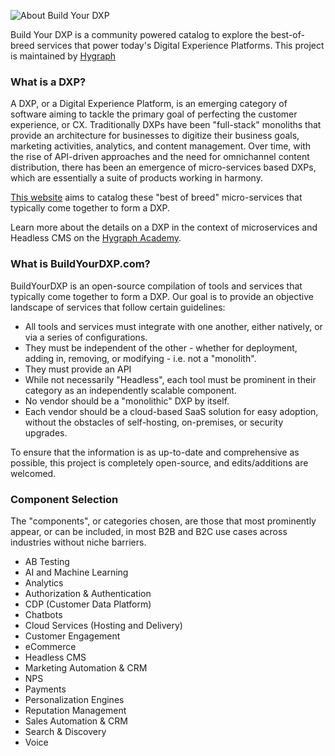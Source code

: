 ![About Build Your DXP](https://media.graphassets.com/jBWbqEfSwqyiDouKGgfp)

Build Your DXP is a community powered catalog to explore the best-of-breed services that power today's Digital Experience Platforms. This project is maintained by [Hygraph](https://hygraph.com)

### What is a DXP?

A DXP, or a Digital Experience Platform, is an emerging category of software aiming to tackle the primary goal of perfecting the customer experience, or CX. Traditionally DXPs have been "full-stack" monoliths that provide an architecture for businesses to digitize their business goals, marketing activities, analytics, and content management. Over time, with the rise of API-driven approaches and the need for omnichannel content distribution, there has been an emergence of micro-services based DXPs, which are essentially a suite of products working in harmony.

[This website](https://buildyourdxp.com) aims to catalog these "best of breed" micro-services that typically come together to form a DXP.

Learn more about the details on a DXP in the context of microservices and Headless CMS on the [Hygraph Academy](https://hygraph.com/academy/dxp-and-headless-cms?referrer=build-your-dxp).

### What is BuildYourDXP.com?

BuildYourDXP is an open-source compilation of tools and services that typically come together to form a DXP. Our goal is to provide an objective landscape of services that follow certain guidelines:

- All tools and services must integrate with one another, either natively, or via a series of configurations.
- They must be independent of the other - whether for deployment, adding in, removing, or modifying - i.e. not a "monolith".
- They must provide an API
- While not necessarily "Headless", each tool must be prominent in their category as an independently scalable component.
- No vendor should be a "monolithic" DXP by itself.
- Each vendor should be a cloud-based SaaS solution for easy adoption, without the obstacles of self-hosting, on-premises, or security upgrades.

To ensure that the information is as up-to-date and comprehensive as possible, this project is completely open-source, and edits/additions are welcomed.

### Component Selection

The "components", or categories chosen, are those that most prominently appear, or can be included, in most B2B and B2C use cases across industries without niche barriers.

- AB Testing
- AI and Machine Learning
- Analytics
- Authorization & Authentication
- CDP (Customer Data Platform)
- Chatbots
- Cloud Services (Hosting and Delivery)
- Customer Engagement
- eCommerce
- Headless CMS
- Marketing Automation & CRM
- NPS
- Payments
- Personalization Engines
- Reputation Management
- Sales Automation & CRM
- Search & Discovery
- Voice
